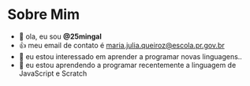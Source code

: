# Sobre Mim
- 👋 ola, eu sou **@25mingal**
- 👍 meu email de contato é maria.julia.queiroz@escola.pr.gov.br
- 👀 eu estou interessado em aprender a programar novas linguagens..
- 🌱 eu estou aprendendo a programar recentemente a linguagem de JavaScript e Scratch
